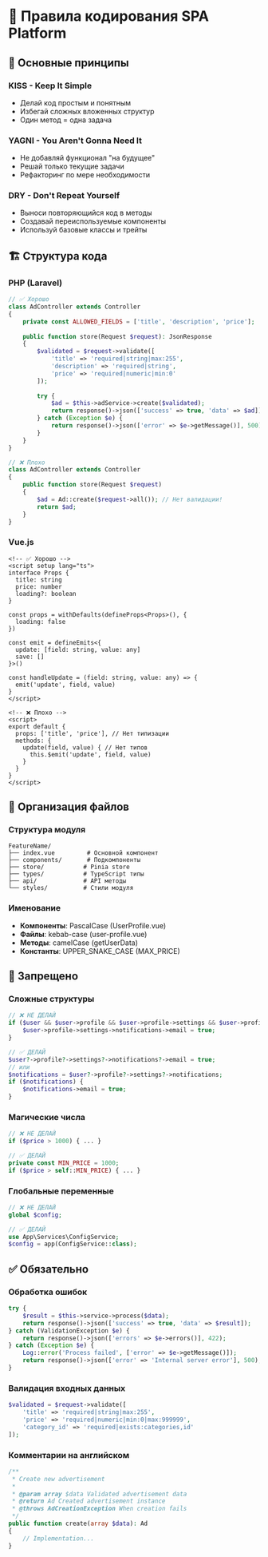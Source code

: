 # 📝 Правила кодирования SPA Platform

## 🎯 Основные принципы

### KISS - Keep It Simple
- Делай код простым и понятным
- Избегай сложных вложенных структур
- Один метод = одна задача

### YAGNI - You Aren't Gonna Need It
- Не добавляй функционал "на будущее"
- Решай только текущие задачи
- Рефакторинг по мере необходимости

### DRY - Don't Repeat Yourself
- Выноси повторяющийся код в методы
- Создавай переиспользуемые компоненты
- Используй базовые классы и трейты

## 🏗️ Структура кода

### PHP (Laravel)
```php
// ✅ Хорошо
class AdController extends Controller
{
    private const ALLOWED_FIELDS = ['title', 'description', 'price'];
    
    public function store(Request $request): JsonResponse
    {
        $validated = $request->validate([
            'title' => 'required|string|max:255',
            'description' => 'required|string',
            'price' => 'required|numeric|min:0'
        ]);
        
        try {
            $ad = $this->adService->create($validated);
            return response()->json(['success' => true, 'data' => $ad]);
        } catch (Exception $e) {
            return response()->json(['error' => $e->getMessage()], 500);
        }
    }
}

// ❌ Плохо
class AdController extends Controller
{
    public function store(Request $request)
    {
        $ad = Ad::create($request->all()); // Нет валидации!
        return $ad;
    }
}
```

### Vue.js
```vue
<!-- ✅ Хорошо -->
<script setup lang="ts">
interface Props {
  title: string
  price: number
  loading?: boolean
}

const props = withDefaults(defineProps<Props>(), {
  loading: false
})

const emit = defineEmits<{
  update: [field: string, value: any]
  save: []
}>()

const handleUpdate = (field: string, value: any) => {
  emit('update', field, value)
}
</script>

<!-- ❌ Плохо -->
<script>
export default {
  props: ['title', 'price'], // Нет типизации
  methods: {
    update(field, value) { // Нет типов
      this.$emit('update', field, value)
    }
  }
}
</script>
```

## 📁 Организация файлов

### Структура модуля
```
FeatureName/
├── index.vue         # Основной компонент
├── components/       # Подкомпоненты
├── store/           # Pinia store
├── types/           # TypeScript типы
├── api/             # API методы
└── styles/          # Стили модуля
```

### Именование
- **Компоненты**: PascalCase (UserProfile.vue)
- **Файлы**: kebab-case (user-profile.vue)
- **Методы**: camelCase (getUserData)
- **Константы**: UPPER_SNAKE_CASE (MAX_PRICE)

## 🚫 Запрещено

### Сложные структуры
```php
// ❌ НЕ ДЕЛАЙ
if ($user && $user->profile && $user->profile->settings && $user->profile->settings->notifications) {
    $user->profile->settings->notifications->email = true;
}

// ✅ ДЕЛАЙ
$user?->profile?->settings?->notifications?->email = true;
// или
$notifications = $user?->profile?->settings?->notifications;
if ($notifications) {
    $notifications->email = true;
}
```

### Магические числа
```php
// ❌ НЕ ДЕЛАЙ
if ($price > 1000) { ... }

// ✅ ДЕЛАЙ
private const MIN_PRICE = 1000;
if ($price > self::MIN_PRICE) { ... }
```

### Глобальные переменные
```php
// ❌ НЕ ДЕЛАЙ
global $config;

// ✅ ДЕЛАЙ
use App\Services\ConfigService;
$config = app(ConfigService::class);
```

## ✅ Обязательно

### Обработка ошибок
```php
try {
    $result = $this->service->process($data);
    return response()->json(['success' => true, 'data' => $result]);
} catch (ValidationException $e) {
    return response()->json(['errors' => $e->errors()], 422);
} catch (Exception $e) {
    Log::error('Process failed', ['error' => $e->getMessage()]);
    return response()->json(['error' => 'Internal server error'], 500);
}
```

### Валидация входных данных
```php
$validated = $request->validate([
    'title' => 'required|string|max:255',
    'price' => 'required|numeric|min:0|max:999999',
    'category_id' => 'required|exists:categories,id'
]);
```

### Комментарии на английском
```php
/**
 * Create new advertisement
 * 
 * @param array $data Validated advertisement data
 * @return Ad Created advertisement instance
 * @throws AdCreationException When creation fails
 */
public function create(array $data): Ad
{
    // Implementation...
}
```
